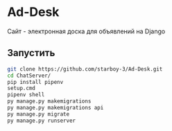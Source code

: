 # Ad-Desk
Cайт - электронная доска для объявлений на Django

## Запустить
```bash
git clone https://github.com/starboy-3/Ad-Desk.git
cd ChatServer/
pip install pipenv
setup.cmd
pipenv shell
py manage.py makemigrations
py manage.py makemigrations api
py manage.py migrate
py manage.py runserver
```
